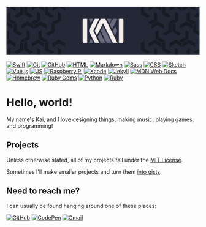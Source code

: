 [//]: # (   _   _  __     _   )
[//]: # (  | | / //  \   | |  )
[//]: # (  | |/ // /\ \  | |  )
[//]: # (  | |\ \\/  \ \ | |  )
[//]: # (  |_| \_\    \_\|_|  )
[//]: # (               KAI.  )

[//]: # (You found a secret Easter egg! Go collect your reward: https://www.youtube.com/watch?v=bxqLsrlakK8)

![Banner](https://github.com/coalternate/coalternate/blob/main/assets/banner.svg)

[![Swift](https://img.shields.io/badge/-Swift-fa7343?logo=swift&logoColor=fff&style=flat)](https://developer.apple.com/swift/)
[![Git](https://img.shields.io/badge/-Git-f05032?logo=git&logoColor=fff&style=flat)](https://git-scm.com)
[![GitHub](https://img.shields.io/badge/-GitHub-181717?logo=github&logoColor=fff&style=flat)](https://github.com)
[![HTML](https://img.shields.io/badge/-HTML-e34f26?logo=html5&logoColor=fff&style=flat)](https://developer.mozilla.org/en-US/docs/Glossary/HTML)
[![Markdown](https://img.shields.io/badge/-Markdown-000?logo=markdown&logoColor=fff&style=flat)](https://daringfireball.net/projects/markdown/)
[![Sass](https://img.shields.io/badge/-Sass-c69?logo=sass&logoColor=fff&style=flat)](https://sass-lang.com)
[![CSS](https://img.shields.io/badge/-CSS-1572b6?logo=css3&logoColor=fff&style=flat)](https://developer.mozilla.org/en-US/docs/Glossary/CSS)
[![Sketch](https://img.shields.io/badge/-Sketch-f7b500?logo=sketch&logoColor=000&style=flat)](https://www.sketch.com)
[![Vue.js](https://img.shields.io/badge/-Vue.js-4fc08d?logo=vue.js&logoColor=fff&style=flat)](https://vuejs.org)
[![JS](https://img.shields.io/badge/-JS-f7df1e?logo=javascript&logoColor=000&style=flat)](https://developer.mozilla.org/en-US/docs/Web/JavaScript)
[![Raspberry Pi](https://img.shields.io/badge/-Raspberry%20Pi-c51a4a?logo=raspberry-pi&logoColor=fff&style=flat)](https://www.raspberrypi.org)
[![Xcode](https://img.shields.io/badge/-Xcode-1575f9?logo=xcode&logoColor=fff&style=flat)](https://developer.apple.com/xcode/)
[![Jekyll](https://img.shields.io/badge/-Jekyll-c00?logo=jekyll&logoColor=fff&style=flat)](https://jekyllrb.com)
[![MDN Web Docs](https://img.shields.io/badge/-MDN%20Web%20Docs-000?logo=mdn-web-docs&logoColor=fff&style=flat)](https://developer.mozilla.org/en-US/)
[![Homebrew](https://img.shields.io/badge/-Homebrew-fbb040?logo=homebrew&logoColor=000&style=flat)](https://brew.sh)
[![Ruby Gems](https://img.shields.io/badge/-Ruby%20Gems-e9573f?logo=rubygems&logoColor=fff&style=flat)](https://rubygems.org)
[![Python](https://img.shields.io/badge/-Python-3776ab?logo=python&logoColor=fff&style=flat)](https://www.python.org)
[![Ruby](https://img.shields.io/badge/-Ruby-cc342d?logo=ruby&logoColor=fff&style=flat)](https://www.ruby-lang.org/en/)

# Hello, world!
My name's Kai, and I love designing things, making music, playing games, and programming!

## Projects
Unless otherwise stated, all of my projects fall under the [MIT License](https://choosealicense.com/licenses/mit/).

Sometimes I'll make smaller projects and turn them [into gists](https://gist.github.com/coalternate).

## Need to reach me?
I can usually be found hanging around one of these places:

[![GitHub](https://img.shields.io/badge/-GitHub-000?logo=github&logoColor=fff&style=flat)](https://github.com/coalternate)
[![CodePen](https://img.shields.io/badge/-CodePen-000?logo=codepen&logoColor=fff&style=flat)](https://codepen.io/coalternate)
[![Gmail](https://img.shields.io/badge/-coalternate%40gmail.com-ea4335?logo=gmail&logoColor=fff&style=flat)](mailto:coalternate@gmail.com)
